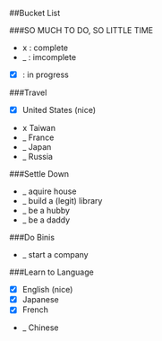 ##Bucket List

###SO MUCH TO DO, SO LITTLE TIME
*  x  : complete
*  _  : imcomplete
* [x] : in progress

###Travel
* [x] United States (nice)
* x Taiwan
* _ France
* _ Japan
* _ Russia

###Settle Down
* _ aquire house
* _ build a (legit) library
* _ be a hubby
* _ be a daddy

###Do Binis
* _ start a company

###Learn to Language

* [x] English (nice)
* [x] Japanese
* [x] French
* _ Chinese
